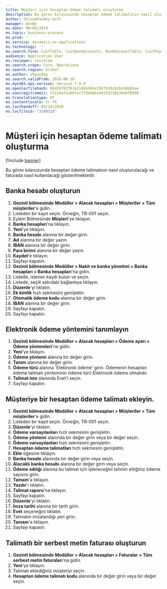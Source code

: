 ```yaml
---
title: Müşteri için hesaptan ödeme talimatı oluşturma
description: Bu görev kılavuzunda hesaptan ödeme talimatının nasıl oluşturulacağı ve faturada nasıl kullanılacağı gösterilmektedir.
author: ShivamPandey-msft
manager: AnnBe
ms.date: 08/08/2019
ms.topic: business-process
ms.prod: ''
ms.service: dynamics-ax-applications
ms.technology: ''
ms.search.form: CustTable, CustBankAccounts, BankAccountTable, CustPaymMode, CustDirectDebitMandate, BankAccountTableLookUp, SrsReportViewerForm,  LogisticsAddressCityLookup, CustFreeInvoice, CustTableLookup
audience: Application User
ms.reviewer: roschlom
ms.search.scope: Core, Operations
ms.search.region: Global
ms.author: shpandey
ms.search.validFrom: 2016-06-30
ms.dyn365.ops.version: Version 7.0.0
ms.openlocfilehash: 86d29782f616219b5d84e3567910cb28c60b65ae
ms.sourcegitcommit: 57e1dafa186fec77ddd8ba9425d238e36e0f0998
ms.translationtype: HT
ms.contentlocale: tr-TR
ms.lasthandoff: 03/18/2020
ms.locfileid: "3140318"
---
```

# <a name="create-a-direct-debit-mandate-for-a-customer"></a>Müşteri için hesaptan ödeme talimatı oluşturma

[!include [banner](../../includes/banner.md)]

Bu görev kılavuzunda hesaptan ödeme talimatının nasıl oluşturulacağı ve faturada nasıl kullanılacağı gösterilmektedir.


## <a name="create-a-bank-account"></a>Banka hesabı oluşturun
1. **Gezinti bölmesinde** **Modüller > Alacak hesapları > Müşteriler > Tüm müşteriler**'e gidin.
2. Listeden bir kayıt seçin. Örneğin, TR-001 seçin.
3. Eylem Bölmesinde **Müşteri**'ye tıklayın.
4. **Banka hesapları**'na tıklayın.
5. **Yeni**'ye tıklayın.
6. **Banka hesabı** alanına bir değer girin.
7. **Ad** alanına bir değer yazın.
8. **IBAN** alanına bir değer girin.
9. **Para birimi** alanına bir değer yazın.
10. **Kaydet**'e tıklayın.
11. Sayfayı kapatın.
12. **Gezinti bölmesinde** **Modüller > Nakit ve banka yönetimi > Banka hesapları > Banka hesapları**'na gidin.
13. Listede, istenen kaydı bulun ve seçin.
14. Listede, seçili satırdaki bağlantıya tıklayın.
15. **Düzenle**'yi tıklatın.
16. **Ek kimlik** hızlı sekmesini genişletin.
17. **Otomatik ödeme kodu** alanına bir değer girin.
18. **IBAN** alanına bir değer girin.
19. Sayfayı kapatın.
20. Sayfayı kapatın.

## <a name="define-the-electronic-payment-method"></a>Elektronik ödeme yöntemini tanımlayın
1. **Gezinti bölmesinde** **Modüller > Alacak hesapları > Ödeme ayarı > Ödeme yöntemleri**'ne gidin.
2. **Yeni**'ye tıklayın.
3. **Ödeme yöntemi** alanına bir değer girin.
4. **Tanım** alanına bir değer girin.
5. **Ödeme türü** alanına 'Elektronik ödeme' girin. Ödemenin hesaptan ödeme talimatı yönteminin ödeme türü Elektronik ödeme olmalıdır.
6. **Talimat iste** alanında Evet'i seçin.
7. Sayfayı kapatın.

## <a name="add-a-direct-debit-mandate-to-a-customer"></a>Müşteriye bir hesaptan ödeme talimatı ekleyin.
1. **Gezinti bölmesinde** **Modüller > Alacak hesapları > Müşteriler > Tüm müşteriler**'e gidin.
2. Listeden bir kayıt seçin. Örneğin, TR-001 seçin.
3. **Düzenle**'yi tıklatın.
4. **Ödeme varsayılanları** hızlı sekmesini genişletin.
5. **Ödeme yöntemi** alanında bir değer girin veya bir değer seçin.
6. **Ödeme varsayılanları** hızlı sekmesini genişletin.
7. **Hesaptan ödeme talimatları** hızlı sekmesini genişletin.
8. **Ekle** öğesine tıklayın.
9. **Banka hesabı** alanında bir değer girin veya seçin.
10. **Alacaklı banka hesabı** alanına bir değer girin veya seçin.
11. **Ödeme sıklığı** alanına bu talimat için işleneceğini tahmin ettiğiniz ödeme sayısını girin.
12. **Tamam**'a tıklayın.
13. **Yazdır**'ı tıklatın.
14. **Talimat raporu**'na tıklayın.
15. Sayfayı kapatın.
16. **Düzenle**'yi tıklatın.
17. **İmza tarihi** alanına bir tarih girin.
18. **Evet** seçeneğini tıklatın.
19. Talimatın imzalandığı yeri girin.
20. **Tamam**'a tıklayın.
21. Sayfayı kapatın.

## <a name="create-a-free-text-invoice-with-mandate"></a>Talimatlı bir serbest metin faturası oluşturun
1. **Gezinti bölmesinde** **Modüller > Alacak hesapları > Faturalar > Tüm serbest metin faturaları**'na gidin.
2. **Yeni**'ye tıklayın.
3. Talimatı eklediğiniz müşteriyi seçin.
4. **Hesaptan ödeme talimatı kodu** alanında bir değer girin veya bir değer seçin.

